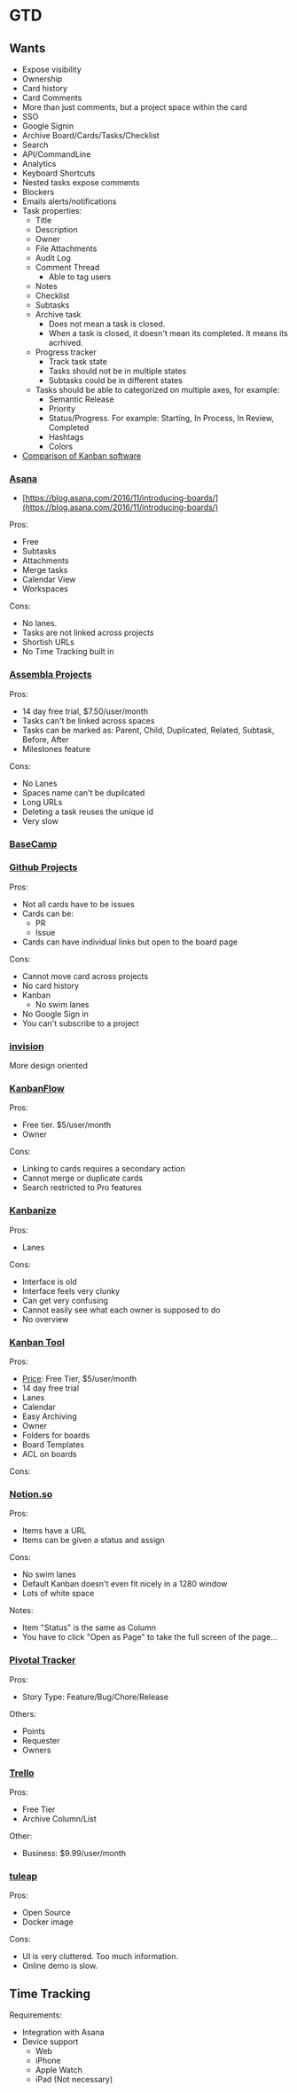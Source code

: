 # GTD

## Wants

* Expose visibility
* Ownership
* Card history
* Card Comments
* More than just comments, but a project space within the card
* SSO
* Google Signin
* Archive Board/Cards/Tasks/Checklist
* Search
* API/CommandLine
* Analytics
* Keyboard Shortcuts
* Nested tasks expose comments
* Blockers
* Emails alerts/notifications
* Task properties:
  * Title
  * Description
  * Owner
  * File Attachments
  * Audit Log
  * Comment Thread
    * Able to tag users
  * Notes
  * Checklist
  * Subtasks
  * Archive task
    * Does not mean a task is closed.
    * When a task is closed, it doesn't mean its completed. It means its acrhived.
  * Progress tracker
    * Track task state
    * Tasks should not be in multiple states
    * Subtasks could be in different states
  * Tasks should be able to categorized on multiple axes, for example:
    * Semantic Release
    * Priority
    * Status/Progress. For example: Starting, In Process, In Review, Completed
    * Hashtags
    * Colors
* [Comparison of Kanban software](https://en.wikipedia.org/wiki/Comparison_of_Kanban_software)

### [Asana](https://blog.asana.com/2016/11/introducing-boards/)

* [https://blog.asana.com/2016/11/introducing-boards/](https://blog.asana.com/2016/11/introducing-boards/)

Pros:

* Free
* Subtasks
* Attachments
* Merge tasks
* Calendar View
* Workspaces

Cons:

* No lanes.
* Tasks are not linked across projects
* Shortish URLs
* No Time Tracking built in

### [Assembla Projects](https://www.assembla.com/projects)

Pros:

* 14 day free trial, $7.50/user/month
* Tasks can't be linked across spaces
* Tasks can be marked as: Parent, Child, Duplicated, Related, Subtask, Before, After
* Milestones feature

Cons:

* No Lanes
* Spaces name can't be dupilcated
* Long URLs
* Deleting a task reuses the unique id
* Very slow

### [BaseCamp](https://basecamp.com)

### [Github Projects](https://help.github.com/articles/about-project-boards/)

Pros:

* Not all cards have to be issues
* Cards can be:
  * PR
  * Issue
* Cards can have individual links but open to the board page

Cons:

* Cannot move card across projects
* No card history
* Kanban
  * No swim lanes
* No Google Sign in
* You can't subscribe to a project

### [invision](https://www.invisionapp.com)

More design oriented

### [KanbanFlow](https://kanbanflow.com)

Pros:

* Free tier. $5/user/month
* Owner

Cons:

* Linking to cards requires a secondary action
* Cannot merge or duplicate cards
* Search restricted to Pro features

### [Kanbanize](https://kanbanize.com)

Pros:

* Lanes

Cons:

* Interface is old
* Interface feels very clunky 
* Can get very confusing
* Cannot easily see what each owner is supposed to do
* No overview

### [Kanban Tool](http://kanbantool.com)

Pros:

* [Price](http://kanbantool.com/pricing): Free Tier, $5/user/month
* 14 day free trial
* Lanes
* Calendar
* Easy Archiving
* Owner
* Folders for boards
* Board Templates
* ACL on boards

Cons:

### [Notion.so](https://www.notion.so/)

Pros:

* Items have a URL
* Items can be given a status and assign

Cons:

* No swim lanes
* Default Kanban doesn't even fit nicely in a 1280 window
* Lots of white space

Notes:

* Item "Status" is the same as Column
* You have to click "Open as Page" to take the full screen of the page...

### [Pivotal Tracker](https://www.pivotaltracker.com/)

Pros:

* Story Type: Feature/Bug/Chore/Release

Others:

* Points
* Requester
* Owners

### [Trello](https://trello.com)

Pros:

* Free Tier
* Archive Column/List

Other:

* Business: $9.99/user/month

### [tuleap](https://www.tuleap.org)

Pros:

* Open Source
* Docker image

Cons:

* UI is very cluttered. Too much information.
* Online demo is slow.

## Time Tracking

Requirements:

* Integration with Asana
* Device support
  * Web
  * iPhone
  * Apple Watch
  * iPad \(Not necessary\)

